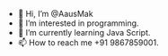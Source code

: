 - 👋 Hi, I’m @AausMak
- 👀 I’m interested in programming.
- 🌱 I’m currently learning Java Script.
- 📫 How to reach me +91 9867859001.

<!---
AausMak/AausMak is a ✨ special ✨ repository because its `README.md` (this file) appears on your GitHub profile.
You can click the Preview link to take a look at your changes.
--->
